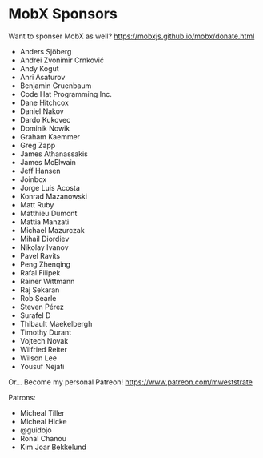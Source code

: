 MobX Sponsors
===========

Want to sponser MobX as well? https://mobxjs.github.io/mobx/donate.html

* Anders Sjöberg
* Andrei Zvonimir Crnković
* Andy Kogut
* Anri Asaturov
* Benjamin Gruenbaum
* Code Hat Programming Inc.
* Dane Hitchcox
* Daniel Nakov
* Dardo Kukovec
* Dominik Nowik
* Graham Kaemmer
* Greg Zapp
* James Athanassakis
* James McElwain
* Jeff Hansen
* Joinbox
* Jorge Luis Acosta
* Konrad Mazanowski
* Matt Ruby
* Matthieu Dumont
* Mattia Manzati
* Michael Mazurczak
* Mihail Diordiev
* Nikolay Ivanov
* Pavel Ravits
* Peng Zhenqing
* Rafal Filipek
* Rainer Wittmann
* Raj Sekaran
* Rob Searle
* Steven Pérez
* Surafel D
* Thibault Maekelbergh
* Timothy Durant
* Vojtech Novak
* Wilfried Reiter
* Wilson Lee
* Yousuf Nejati

Or... Become my personal Patreon! https://www.patreon.com/mweststrate

Patrons:

* Micheal Tiller
* Micheal Hicke
* @guidojo
* Ronal Chanou
* Kim Joar Bekkelund